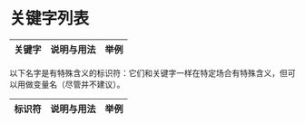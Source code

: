 # 关键字列表

<table>
    <thead>
        <tr>
            <th class="keyword">关键字</th>
            <th class="info">说明与用法</th>
            <th class="example">举例</th>
        </tr>
    </thead>
    <tbody id="keywordTable">
    </tbody>
</table>

以下名字是有特殊含义的标识符：它们和关键字一样在特定场合有特殊含义，但可以用做变量名（尽管并不建议）。

<table>
    <thead>
        <tr>
            <th class="keyword">标识符</th>
            <th class="info">说明与用法</th>
            <th class="example">举例</th>
        </tr>
    </thead>
    <tbody id="specialIdentifierTable">
    </tbody>
</table>
<script src="appendix/keyword.js"></script>